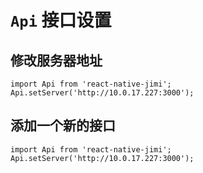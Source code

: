 <!--
 * @Descripttion: 
 * @version: 
 * @Author: liujinyuan
 * @Date: 2019-09-30 10:07:38
 * @LastEditors: liujinyuan
 * @LastEditTime: 2019-09-30 17:54:43
 -->
# `Api` 接口设置


## 修改服务器地址
```
import Api from 'react-native-jimi';
Api.setServer('http://10.0.17.227:3000');
```

## 添加一个新的接口
```
import Api from 'react-native-jimi';
Api.setServer('http://10.0.17.227:3000');
```
